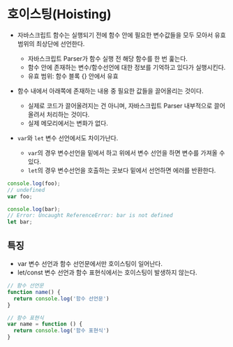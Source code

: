 # 호이스팅(Hoisting)

- 자바스크립트 함수는 실행되기 전에 함수 안에 필요한 변수값들을 모두 모아서 유효 범위의 최상단에 선언한다.
  - 자바스크립트 Parser가 함수 실행 전 해당 함수를 한 번 훑는다.
  - 함수 안에 존재하는 변수/함수선언에 대한 정보를 기억하고 있다가 실행시킨다.
  - 유효 범위: 함수 블록 {} 안에서 유효

- 함수 내에서 아래쪽에 존재하는 내용 중 필요한 값들을 끌어올리는 것이다.
  - 실제로 코드가 끌어올려지는 건 아니며, 자바스크립트 Parser 내부적으로 끌어올려서 처리하는 것이다.
  - 실제 메모리에서는 변화가 없다.

- `var`와 `let` 변수 선언에서도 차이가난다.
  - `var`의 경우 변수선언을 밑에서 하고 위에서 변수 선언을 하면 변수를 가져올 수 있다.
  - `let`의 경우 변수선언을 호출하는 곳보다 밑에서 선언하면 에러를 반환한다. 

```js
console.log(foo); 
// undefined
var foo;

console.log(bar); 
// Error: Uncaught ReferenceError: bar is not defined
let bar;
```

## 특징
- var 변수 선언과 함수 선언문에서만 호이스팅이 일어난다.
- let/const 변수 선언과 함수 표현식에서는 호이스팅이 발생하지 않는다.

```js
// 함수 선언문
function name() {
  return console.log('함수 선언문')
}

// 함수 표현식
var name = function () {
  return console.log('함수 표현식')
}
```